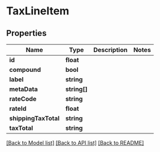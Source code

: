 # TaxLineItem

## Properties
Name | Type | Description | Notes
------------ | ------------- | ------------- | -------------
**id** | **float** |  | 
**compound** | **bool** |  | 
**label** | **string** |  | 
**metaData** | **string[]** |  | 
**rateCode** | **string** |  | 
**rateId** | **float** |  | 
**shippingTaxTotal** | **string** |  | 
**taxTotal** | **string** |  | 

[[Back to Model list]](../README.md#documentation-for-models) [[Back to API list]](../README.md#documentation-for-api-endpoints) [[Back to README]](../README.md)


